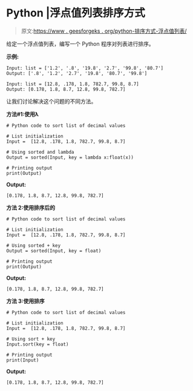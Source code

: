 # Python |浮点值列表排序方式

> 原文:[https://www . geesforgeks . org/python-排序方式-浮点值列表/](https://www.geeksforgeeks.org/python-ways-to-sort-list-of-float-values/)

给定一个浮点值列表，编写一个 Python 程序对列表进行排序。

**示例:**

```
Input: list = ['1.2', '.8', '19.8', '2.7', '99.8', '80.7']
Output: ['.8', '1.2', '2.7', '19.8', '80.7', '99.8']

Input: list = [12.8, .178, 1.8, 782.7, 99.8, 8.7]
Output: [0.178, 1.8, 8.7, 12.8, 99.8, 782.7]

```

让我们讨论解决这个问题的不同方法。

**方法#1:使用λ**

```
# Python code to sort list of decimal values

# List initialization
Input =  [12.8, .178, 1.8, 782.7, 99.8, 8.7]

# Using sorted and lambda
Output = sorted(Input, key = lambda x:float(x))

# Printing output
print(Output)
```

**Output:**

```
[0.178, 1.8, 8.7, 12.8, 99.8, 782.7]

```

**方法 2:使用排序后的**

```
# Python code to sort list of decimal values

# List initialization
Input =  [12.8, .178, 1.8, 782.7, 99.8, 8.7]

# Using sorted + key
Output = sorted(Input, key = float)

# Printing output
print(Output)
```

**Output:**

```
[0.178, 1.8, 8.7, 12.8, 99.8, 782.7]

```

**方法 3:使用排序**

```
# Python code to sort list of decimal values

# List initialization
Input =  [12.8, .178, 1.8, 782.7, 99.8, 8.7]

# Using sort + key
Input.sort(key = float)

# Printing output
print(Input)
```

**Output:**

```
[0.178, 1.8, 8.7, 12.8, 99.8, 782.7]

```